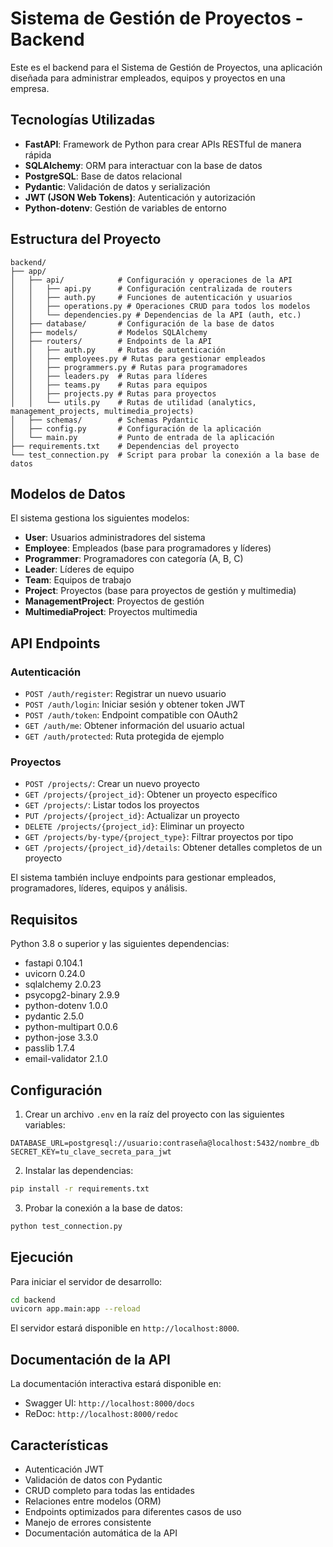 # Sistema de Gestión de Proyectos - Backend

Este es el backend para el Sistema de Gestión de Proyectos, una aplicación diseñada para administrar empleados, equipos y proyectos en una empresa.

## Tecnologías Utilizadas

- **FastAPI**: Framework de Python para crear APIs RESTful de manera rápida
- **SQLAlchemy**: ORM para interactuar con la base de datos
- **PostgreSQL**: Base de datos relacional
- **Pydantic**: Validación de datos y serialización
- **JWT (JSON Web Tokens)**: Autenticación y autorización
- **Python-dotenv**: Gestión de variables de entorno

## Estructura del Proyecto

```
backend/
├── app/
│   ├── api/            # Configuración y operaciones de la API
│   │   ├── api.py      # Configuración centralizada de routers
│   │   ├── auth.py     # Funciones de autenticación y usuarios
│   │   ├── operations.py # Operaciones CRUD para todos los modelos
│   │   └── dependencies.py # Dependencias de la API (auth, etc.)
│   ├── database/       # Configuración de la base de datos
│   ├── models/         # Modelos SQLAlchemy
│   ├── routers/        # Endpoints de la API
│   │   ├── auth.py     # Rutas de autenticación
│   │   ├── employees.py # Rutas para gestionar empleados
│   │   ├── programmers.py # Rutas para programadores
│   │   ├── leaders.py  # Rutas para líderes
│   │   ├── teams.py    # Rutas para equipos
│   │   ├── projects.py # Rutas para proyectos
│   │   └── utils.py    # Rutas de utilidad (analytics, management_projects, multimedia_projects)
│   ├── schemas/        # Schemas Pydantic
│   ├── config.py       # Configuración de la aplicación
│   └── main.py         # Punto de entrada de la aplicación
├── requirements.txt    # Dependencias del proyecto
└── test_connection.py  # Script para probar la conexión a la base de datos
```

## Modelos de Datos

El sistema gestiona los siguientes modelos:

- **User**: Usuarios administradores del sistema
- **Employee**: Empleados (base para programadores y líderes)
- **Programmer**: Programadores con categoría (A, B, C)
- **Leader**: Líderes de equipo
- **Team**: Equipos de trabajo
- **Project**: Proyectos (base para proyectos de gestión y multimedia)
- **ManagementProject**: Proyectos de gestión
- **MultimediaProject**: Proyectos multimedia

## API Endpoints

### Autenticación

- `POST /auth/register`: Registrar un nuevo usuario
- `POST /auth/login`: Iniciar sesión y obtener token JWT
- `POST /auth/token`: Endpoint compatible con OAuth2
- `GET /auth/me`: Obtener información del usuario actual
- `GET /auth/protected`: Ruta protegida de ejemplo

### Proyectos

- `POST /projects/`: Crear un nuevo proyecto
- `GET /projects/{project_id}`: Obtener un proyecto específico
- `GET /projects/`: Listar todos los proyectos
- `PUT /projects/{project_id}`: Actualizar un proyecto
- `DELETE /projects/{project_id}`: Eliminar un proyecto
- `GET /projects/by-type/{project_type}`: Filtrar proyectos por tipo
- `GET /projects/{project_id}/details`: Obtener detalles completos de un proyecto

El sistema también incluye endpoints para gestionar empleados, programadores, líderes, equipos y análisis.

## Requisitos

Python 3.8 o superior y las siguientes dependencias:
- fastapi 0.104.1
- uvicorn 0.24.0
- sqlalchemy 2.0.23
- psycopg2-binary 2.9.9
- python-dotenv 1.0.0
- pydantic 2.5.0
- python-multipart 0.0.6
- python-jose 3.3.0
- passlib 1.7.4
- email-validator 2.1.0

## Configuración

1. Crear un archivo `.env` en la raíz del proyecto con las siguientes variables:

```
DATABASE_URL=postgresql://usuario:contraseña@localhost:5432/nombre_db
SECRET_KEY=tu_clave_secreta_para_jwt
```

2. Instalar las dependencias:

```bash
pip install -r requirements.txt
```

3. Probar la conexión a la base de datos:

```bash
python test_connection.py
```

## Ejecución

Para iniciar el servidor de desarrollo:

```bash
cd backend
uvicorn app.main:app --reload
```

El servidor estará disponible en `http://localhost:8000`.

## Documentación de la API

La documentación interactiva estará disponible en:

- Swagger UI: `http://localhost:8000/docs`
- ReDoc: `http://localhost:8000/redoc`

## Características

- Autenticación JWT
- Validación de datos con Pydantic
- CRUD completo para todas las entidades
- Relaciones entre modelos (ORM)
- Endpoints optimizados para diferentes casos de uso
- Manejo de errores consistente
- Documentación automática de la API
